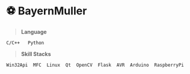 # ⚽ BayernMuller 


> **Language**

    C/C++   Python


> **Skill Stacks**

    Win32Api  MFC  Linux  Qt  OpenCV  Flask  AVR  Arduino  RaspberryPi	
